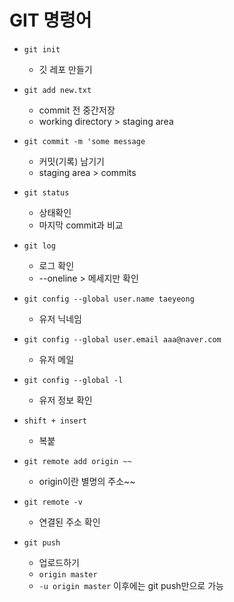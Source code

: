 # GIT 명령어


- `git init`
  - 깃 레포 만들기

- `git add new.txt`
  - commit 전 중간저장
  - working directory > staging area

- `git commit -m 'some message`
  - 커밋(기록) 남기기
  - staging area > commits

- `git status`
  - 상태확인
  - 마지막 commit과 비교

- `git log`
  - 로그 확인
  - \--oneline > 메세지만 확인

- `git config --global user.name taeyeong`
  - 유저 닉네임

- `git config --global user.email aaa@naver.com`
  - 유저 메일

- `git config --global -l`
  - 유저 정보 확인

- `shift + insert`
  - 복붙

- `git remote add origin ~~`
  - origin이란 별명의 주소~~

- `git remote -v`
  - 연결된 주소 확인

- `git push`
  - 업로드하기
  - `origin master`
  - `-u origin master` 이후에는 git push만으로 가능
